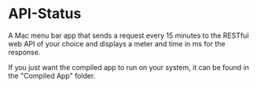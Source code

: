 API-Status
==========

A Mac menu bar app that sends a request every 15 minutes to the RESTful web API of your choice and displays a meter and time in ms for the response.

If you just want the compiled app to run on your system, it can be found in the "Compiled App" folder.
